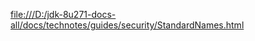 [file:///D:/jdk-8u271-docs-all/docs/technotes/guides/security/StandardNames.html](file:///D:/jdk-8u271-docs-all/docs/technotes/guides/security/StandardNames.html)